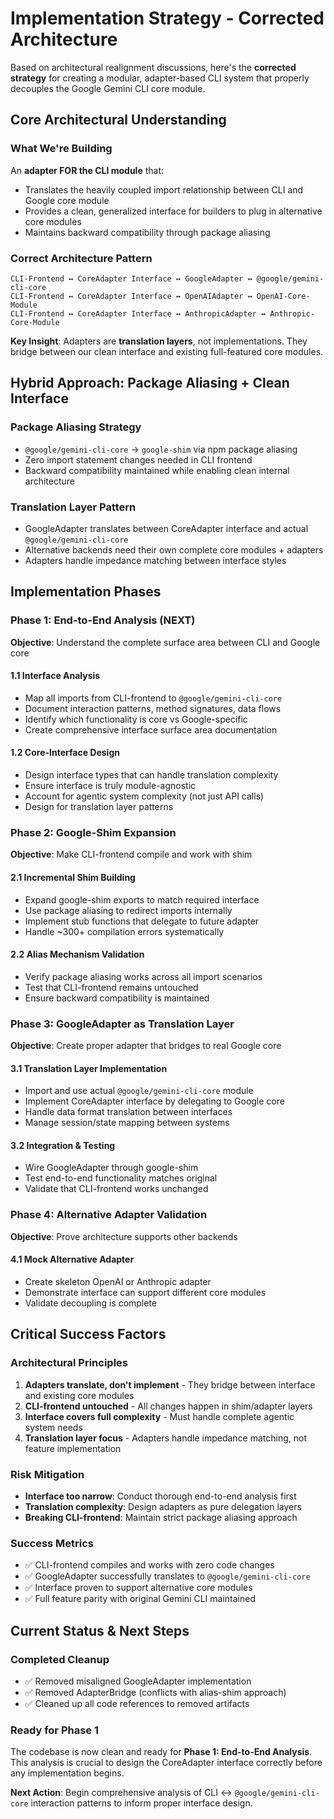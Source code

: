 # Implementation Strategy - Corrected Architecture

Based on architectural realignment discussions, here's the **corrected strategy** for creating a modular, adapter-based CLI system that properly decouples the Google Gemini CLI core module.

## **Core Architectural Understanding**

### **What We're Building**
An **adapter FOR the CLI module** that:
- Translates the heavily coupled import relationship between CLI and Google core module
- Provides a clean, generalized interface for builders to plug in alternative core modules
- Maintains backward compatibility through package aliasing

### **Correct Architecture Pattern**
```
CLI-Frontend ↔ CoreAdapter Interface ↔ GoogleAdapter ↔ @google/gemini-cli-core
CLI-Frontend ↔ CoreAdapter Interface ↔ OpenAIAdapter ↔ OpenAI-Core-Module  
CLI-Frontend ↔ CoreAdapter Interface ↔ AnthropicAdapter ↔ Anthropic-Core-Module
```

**Key Insight**: Adapters are **translation layers**, not implementations. They bridge between our clean interface and existing full-featured core modules.

## **Hybrid Approach: Package Aliasing + Clean Interface**

### **Package Aliasing Strategy**
- `@google/gemini-cli-core` → `google-shim` via npm package aliasing
- Zero import statement changes needed in CLI frontend
- Backward compatibility maintained while enabling clean internal architecture

### **Translation Layer Pattern**
- GoogleAdapter translates between CoreAdapter interface and actual `@google/gemini-cli-core`
- Alternative backends need their own complete core modules + adapters
- Adapters handle impedance matching between interface styles

## **Implementation Phases**

### **Phase 1: End-to-End Analysis** (NEXT)
**Objective**: Understand the complete surface area between CLI and Google core

#### **1.1 Interface Analysis**
- Map all imports from CLI-frontend to `@google/gemini-cli-core`
- Document interaction patterns, method signatures, data flows
- Identify which functionality is core vs Google-specific
- Create comprehensive interface surface area documentation

#### **1.2 Core-Interface Design**
- Design interface types that can handle translation complexity
- Ensure interface is truly module-agnostic
- Account for agentic system complexity (not just API calls)
- Design for translation layer patterns

### **Phase 2: Google-Shim Expansion**
**Objective**: Make CLI-frontend compile and work with shim

#### **2.1 Incremental Shim Building**
- Expand google-shim exports to match required interface
- Use package aliasing to redirect imports internally
- Implement stub functions that delegate to future adapter
- Handle ~300+ compilation errors systematically

#### **2.2 Alias Mechanism Validation**
- Verify package aliasing works across all import scenarios
- Test that CLI-frontend remains untouched
- Ensure backward compatibility is maintained

### **Phase 3: GoogleAdapter as Translation Layer**
**Objective**: Create proper adapter that bridges to real Google core

#### **3.1 Translation Layer Implementation**
- Import and use actual `@google/gemini-cli-core` module
- Implement CoreAdapter interface by delegating to Google core
- Handle data format translation between interfaces
- Manage session/state mapping between systems

#### **3.2 Integration & Testing**
- Wire GoogleAdapter through google-shim
- Test end-to-end functionality matches original
- Validate that CLI-frontend works unchanged

### **Phase 4: Alternative Adapter Validation**
**Objective**: Prove architecture supports other backends

#### **4.1 Mock Alternative Adapter**
- Create skeleton OpenAI or Anthropic adapter
- Demonstrate interface can support different core modules
- Validate decoupling is complete

## **Critical Success Factors**

### **Architectural Principles**
1. **Adapters translate, don't implement** - They bridge between interface and existing core modules
2. **CLI-frontend untouched** - All changes happen in shim/adapter layers  
3. **Interface covers full complexity** - Must handle complete agentic system needs
4. **Translation layer focus** - Adapters handle impedance matching, not feature implementation

### **Risk Mitigation**
- **Interface too narrow**: Conduct thorough end-to-end analysis first
- **Translation complexity**: Design adapters as pure delegation layers
- **Breaking CLI-frontend**: Maintain strict package aliasing approach

### **Success Metrics**
- ✅ CLI-frontend compiles and works with zero code changes
- ✅ GoogleAdapter successfully translates to `@google/gemini-cli-core`
- ✅ Interface proven to support alternative core modules
- ✅ Full feature parity with original Gemini CLI maintained

## **Current Status & Next Steps**

### **Completed Cleanup**
- ✅ Removed misaligned GoogleAdapter implementation
- ✅ Removed AdapterBridge (conflicts with alias-shim approach)
- ✅ Cleaned up all code references to removed artifacts

### **Ready for Phase 1**
The codebase is now clean and ready for **Phase 1: End-to-End Analysis**. This analysis is crucial to design the CoreAdapter interface correctly before any implementation begins.

**Next Action**: Begin comprehensive analysis of CLI ↔ `@google/gemini-cli-core` interaction patterns to inform proper interface design.